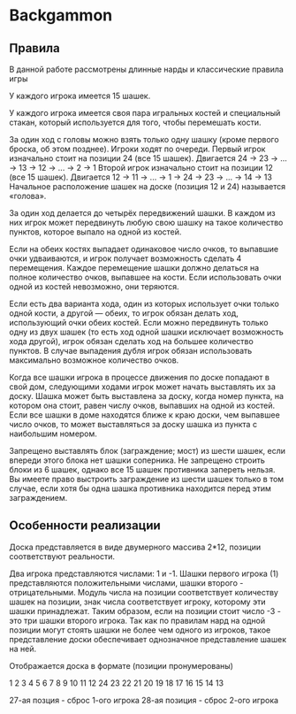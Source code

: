 # Backgammon

## Правила

В данной работе рассмотрены длинные нарды и классические правила игры

У каждого игрока имеется 15 шашек.

У каждого игрока имеется своя пара игральных костей и специальный стакан, который используется для того, чтобы перемешать кости.

За один ход с головы можно взять только одну шашку (кроме первого броска, об этом позднее).
Игроки ходят по очереди.
Первый игрок изначально стоит на позиции 24 (все 15 шашек). Двигается 24 -> 23 -> ... -> 13 -> 12 -> ... -> 2 -> 1
Второй игрок изначально стоит на позиции 12 (все 15 шашек). Двигается 12 -> 11 -> ... -> 1 -> 24 -> 23 -> ... -> 14 -> 13
Начальное расположение шашек на доске (позиция 12 и 24) называется «голова». 

За один ход делается до четырёх передвижений шашки. 
В каждом из них игрок может передвинуть любую свою шашку на такое количество пунктов, которое выпало на одной из костей. 

Если на обеих костях выпадает одинаковое число очков, то выпавшие очки удваиваются, и игрок получает возможность сделать 4 перемещения. 
Каждое перемещение шашки должно делаться на полное количество очков, выпавшее на кости.
Если использовать очки одной из костей невозможно, они теряются. 

Если есть два варианта хода, один из которых использует очки только одной кости, а другой — обеих, то игрок обязан делать ход, использующий очки обеих костей.
Если можно передвинуть только одну из двух шашек (то есть ход одной шашки исключает возможность хода другой), игрок обязан сделать ход на большее количество пунктов.
В случае выпадения дубля игрок обязан использовать максимально возможное количество очков.

Когда все шашки игрока в процессе движения по доске попадают в свой дом, следующими ходами игрок может начать выставлять их за доску. 
Шашка может быть выставлена за доску, когда номер пункта, на котором она стоит, равен числу очков, выпавших на одной из костей. 
Если все шашки в доме находятся ближе к краю доски, чем выпавшее число очков, то может выставляться за доску шашка из пункта с наибольшим номером.

Запрещено выставлять блок (заграждение; мост) из шести шашек, если впереди этого блока нет шашки соперника. Не запрещено строить блоки из 6 шашек, однако все 15 шашек противника запереть нельзя. 
Вы имеете право выстроить заграждение из шести шашек только в том случае, если хотя бы одна шашка противника находится перед этим заграждением.

## Особенности реализации

Доска представляется в виде двумерного массива 2*12, позиции соответствуют реальности. 

Два игрока представляются числами: 1 и -1. 
Шашки первого игрока (1) представляются положительными числами, шашки второго - отрицательными.
Модуль числа на позиции соответствует количеству шашек на позиции, знак числа соответствует игроку, которому эти шашки принадлежат.
Таким образом, если на позиции стоит число -3 - это три шашки второго игрока.
Так как по правилам нард на одной позиции могут стоять шашки не более чем одного из игроков, 
такое представление доски обеспечивает однозначное представление шашек на ней.

Отображается доска в формате (позиции пронумерованы)

 1  2  3  4  5  6  7  8  9 10 11 12
24 23 22 21 20 19 18 17 16 15 14 13

27-ая позция - сброс 1-ого игрока
28-ая позиция - сброс 2-ого игрока


